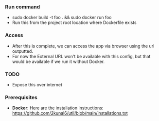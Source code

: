 ### Run command 
- sudo docker build -t foo . && sudo docker run foo 
- Run this from the project root location where Dockerfile exists

### Access
- After this is complete, we can access the app via browser using the url outputted.  
- For now the External URL won't be available with this config, but that would be available if we run it without Docker.

### TODO
- Expose this over internet

### Prerequisites
- **Docker:** Here are the installation instructions: https://github.com/2kunal6/util/blob/main/installations.txt

